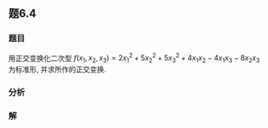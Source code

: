 ## 题6.4
### 题目
用正交变换化二次型 $f( {{x}_{1},{x}_{2},{x}_{3}})  = 2{x}_{1}^{2} + 5{x}_{2}^{2} + 5{x}_{3}^{2} + 4{x}_{1}{x}_{2} - 4{x}_{1}{x}_{3} - 8{x}_{2}{x}_{3}$ 为标准形,  并求所作的正交变换.
### 分析

### 解